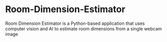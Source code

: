 # Room-Dimension-Estimator
Room Dimension Estimator is a Python-based application that uses computer vision and AI to estimate room dimensions from a single webcam image
